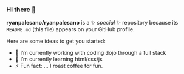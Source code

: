 ### Hi there 👋

**ryanpalesano/ryanpalesano** is a ✨ _special_ ✨ repository because its `README.md` (this file) appears on your GitHub profile.

Here are some ideas to get you started:

- 🔭 I’m currently working with coding dojo through a full stack
- 🌱 I’m currently learning html/css/js
- ⚡ Fun fact: ... I roast coffee for fun. 
